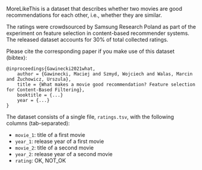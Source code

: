 MoreLikeThis is a dataset that describes whether two movies are good recommendations for each other, i.e., whether they are similar.

The ratings were crowdsourced by Samsung Research Poland as part of the experiment on feature selection in content-based recommender systems. The released dataset accounts for 30% of total collected ratings.

Please cite the corresponding paper if you make use of this dataset (bibtex):

	@inproceedings{Gawinecki2021what, 
		author = {Gawinecki, Maciej and Szmyd, Wojciech and Walas, Marcin and Żuchowicz, Urszula}, 
		title = {What makes a movie good recommendation? Feature selection for Content-Based Filtering}, 
		booktitle = {...}
		year = {...}
	}

The dataset consists of a single file, `ratings.tsv`, with the following columns (tab-separated):

* `movie_1`: title of a first movie
* `year_1`: release year of a first movie
* `movie_2`: title of a second movie
* `year_2`: release year of a second movie
* `rating`: OK, NOT_OK
	
	

